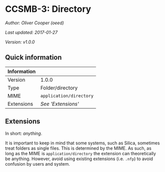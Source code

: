 # CCSMB-3: Directory

*Author: Oliver Cooper (oeed)*

*Last updated: 2017-01-27*

*Version: v1.0.0*

## Quick information

| Information |                           |
| ----------- | ------------------------- |
| Version     | 1.0.0                     |
| Type        | Folder/directory          |
| MIME        | `application/directory`   |
| Extensions  | *See 'Extensions'*        |

## Extensions

In short: *anything*.

It is important to keep in mind that some systems, such as Silica, sometimes treat folders as single files. This is
determined by the MIME. As such, as long as the MIME is `application/directory` the extension can theoretically be
anything. However, avoid using existing extensions (i.e. `.nfp`) to avoid confusion by users and system.
